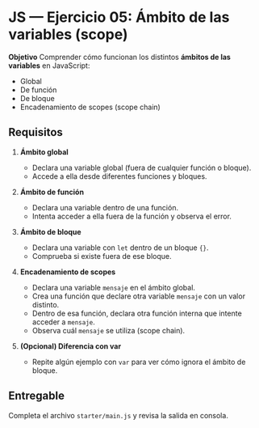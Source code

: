 # JS — Ejercicio 05: Ámbito de las variables (scope)

**Objetivo**
Comprender cómo funcionan los distintos **ámbitos de las variables** en JavaScript:

- Global
- De función
- De bloque
- Encadenamiento de scopes (scope chain)

## Requisitos

1. **Ámbito global**

   - Declara una variable global (fuera de cualquier función o bloque).
   - Accede a ella desde diferentes funciones y bloques.

2. **Ámbito de función**

   - Declara una variable dentro de una función.
   - Intenta acceder a ella fuera de la función y observa el error.

3. **Ámbito de bloque**

   - Declara una variable con `let` dentro de un bloque `{}`.
   - Comprueba si existe fuera de ese bloque.

4. **Encadenamiento de scopes**

   - Declara una variable `mensaje` en el ámbito global.
   - Crea una función que declare otra variable `mensaje` con un valor distinto.
   - Dentro de esa función, declara otra función interna que intente acceder a `mensaje`.
   - Observa cuál `mensaje` se utiliza (scope chain).

5. **(Opcional) Diferencia con var**
   - Repite algún ejemplo con `var` para ver cómo ignora el ámbito de bloque.

## Entregable

Completa el archivo `starter/main.js` y revisa la salida en consola.
